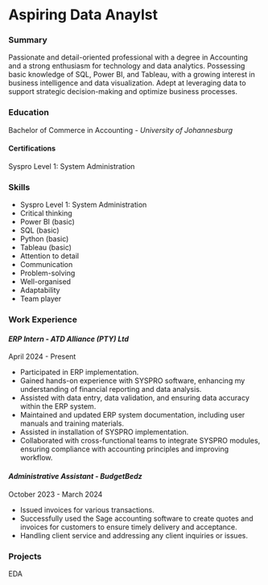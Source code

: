 # Aspiring Data Anaylst

### Summary
Passionate and detail-oriented professional with a degree in Accounting and a strong enthusiasm for technology and data analytics. Possessing basic knowledge of SQL, Power BI, and Tableau, with a growing interest in business intelligence and data visualization. Adept at leveraging data to support strategic decision-making and optimize business processes.

### Education
Bachelor of Commerce in Accounting - _University of Johannesburg_
#### Certifications
Syspro Level 1: System Administration

### Skills
* Syspro Level 1: System Administration
* Critical thinking 
* Power BI (basic)
* SQL (basic)
* Python (basic)
* Tableau (basic)
* Attention to detail
* Communication
* Problem-solving
* Well-organised
* Adaptability
* Team player



### Work Experience


#### _ERP Intern_ - _ATD Alliance (PTY) Ltd_
 April 2024 - Present

* Participated in ERP implementation.
* Gained hands-on experience with SYSPRO software, enhancing my understanding of financial reporting and data analysis.
* Assisted with data entry, data validation, and ensuring data accuracy within the ERP system.
* Maintained and updated ERP system documentation, including user manuals and training materials.
* Assisted in installation of SYSPRO implementation.
* Collaborated with cross-functional teams to integrate SYSPRO modules, ensuring compliance with accounting principles and improving workflow. 

#### _Administrative Assistant_ - _BudgetBedz_
October 2023 - March 2024

* Issued invoices for various transactions. 
* Successfully used the Sage accounting software to create quotes and invoices for customers to ensure timely delivery and acceptance. 
* Handling client service and addressing any client inquiries or issues.

### Projects
EDA
